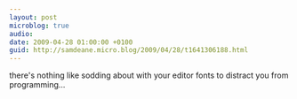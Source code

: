 ```yaml
---
layout: post
microblog: true
audio: 
date: 2009-04-28 01:00:00 +0100
guid: http://samdeane.micro.blog/2009/04/28/t1641306188.html
---
```

there's nothing like sodding about with your editor fonts to distract you from programming...
